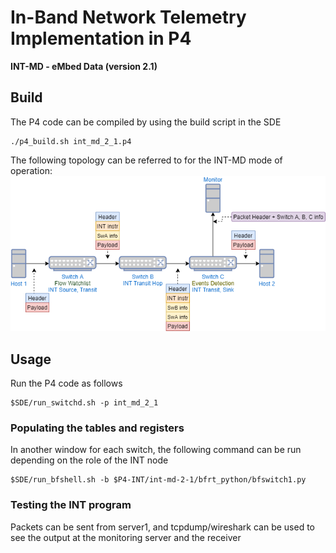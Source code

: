 # In-Band Network Telemetry Implementation in P4

**INT-MD - eMbed Data (version 2.1)**

## Build

The P4 code can be compiled by using the build script in the SDE
```
./p4_build.sh int_md_2_1.p4
```

The following topology can be referred to for the INT-MD mode of operation:
![INT-MD](../figures/int-md.png)

## Usage

Run the P4 code as follows
```
$SDE/run_switchd.sh -p int_md_2_1
```

### Populating the tables and registers

In another window for each switch, the following command can be run depending on the role of the INT node
```
$SDE/run_bfshell.sh -b $P4-INT/int-md-2-1/bfrt_python/bfswitch1.py
```

### Testing the INT program

Packets can be sent from server1, and tcpdump/wireshark can be used to see the output at the monitoring server and the receiver 

